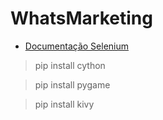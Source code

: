 # WhatsMarketing

- [Documentação Selenium](https://selenium-python.readthedocs.io/)

> pip install cython

> pip install pygame

> pip install kivy
